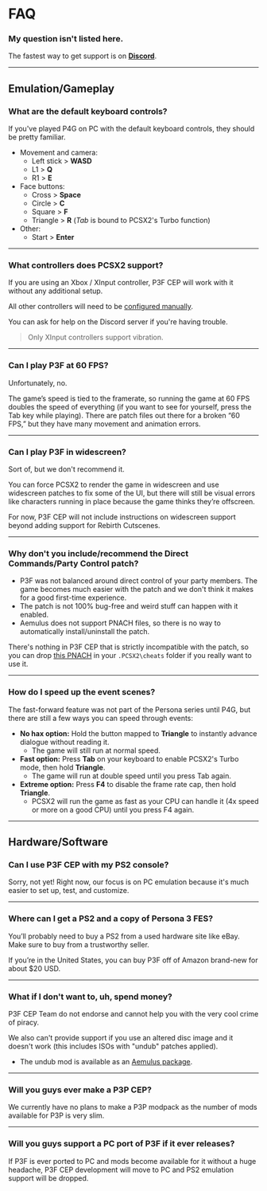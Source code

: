 # FAQ

### My question isn't listed here.
The fastest way to get support is on [**Discord**](https://discord.gg/aZkkqnw).

---

## Emulation/Gameplay

### What are the default keyboard controls?
If you've played P4G on PC with the default keyboard controls, they should be pretty familiar.

- Movement and camera:
  - Left stick > **WASD**
  - L1 > **Q**
  - R1 > **E**
- Face buttons:
  - Cross > **Space**
  - Circle > **C**
  - Square > **F**
  - Triangle > **R** (*Tab* is bound to PCSX2's Turbo function)
- Other:
  - Start > **Enter**
  
---

### What controllers does PCSX2 support?
If you are using an Xbox / XInput controller, P3F CEP will work with it without any additional setup.

All other controllers will need to be [configured manually](https://visihow.com/Configure_Controls_for_PCSX2_PlayStation_Emulator). 

You can ask for help on the Discord server if you're having trouble.

> Only XInput controllers support vibration.

---

### Can I play P3F at 60 FPS?

Unfortunately, no.

The game’s speed is tied to the framerate, so running the game at 60 FPS doubles the speed of everything (if you want to see for yourself, press the Tab key while playing). 
There are patch files out there for a broken “60 FPS,” but they have many movement and animation errors.

---

### Can I play P3F in widescreen?

Sort of, but we don't recommend it.

You can force PCSX2 to render the game in widescreen and use widescreen patches to fix some of the UI, but there will still be visual errors like characters running in place because the game thinks they’re offscreen.

For now, P3F CEP will not include instructions on widescreen support beyond adding support for Rebirth Cutscenes.

---

### Why don't you include/recommend the Direct Commands/Party Control patch?

- P3F was not balanced around direct control of your party members. The game becomes much easier with the patch and we don't think it makes for a good first-time experience.
- The patch is not 100% bug-free and weird stuff can happen with it enabled.
- Aemulus does not support PNACH files, so there is no way to automatically install/uninstall the patch.

There's nothing in P3F CEP that is strictly incompatible with the patch, so you can drop [this PNACH](94A82AAA_DirectCommands.pnach) in your `.PCSX2\cheats` folder if you really want to use it.

---

### How do I speed up the event scenes?
The fast-forward feature was not part of the Persona series until P4G, but there are still a few ways you can speed through events:

- **No hax option:** Hold the button mapped to **Triangle** to instantly advance dialogue without reading it.
  - The game will still run at normal speed.
- **Fast option:** Press **Tab** on your keyboard to enable PCSX2's Turbo mode, then hold **Triangle**.
  - The game will run at double speed until you press Tab again.
- **Extreme option:** Press **F4** to disable the frame rate cap, then hold **Triangle**. 
  - PCSX2 will run the game as fast as your CPU can handle it (4x speed or more on a good CPU) until you press F4 again.

---

## Hardware/Software

### Can I use P3F CEP with my PS2 console?

Sorry, not yet! Right now, our focus is on PC emulation because it's much easier to set up, test, and customize.

---

### Where can I get a PS2 and a copy of Persona 3 FES?

You’ll probably need to buy a PS2 from a used hardware site like eBay. Make sure to buy from a trustworthy seller. 

If you’re in the United States, you can buy P3F off of Amazon brand-new for about $20 USD. 

---

### What if I don't want to, uh, spend money?

P3F CEP Team do not endorse and cannot help you with the very cool crime of piracy.

We also can't provide support if you use an altered disc image and it doesn't work (this includes ISOs with "undub" patches applied).
- The undub mod is available as an [Aemulus package](https://gamebanana.com/mods/292547).

---

### Will you guys ever make a P3P CEP?

We currently have no plans to make a P3P modpack as the number of mods available for P3P is very slim.

---

### Will you guys support a PC port of P3F if it ever releases?

If P3F is ever ported to PC and mods become available for it without a huge headache, P3F CEP development will move to PC and PS2 emulation support will be dropped.
